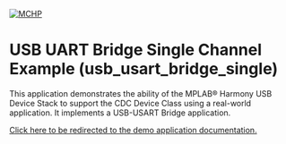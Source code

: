 
[![MCHP](https://www.microchip.com/ResourcePackages/Microchip/assets/dist/images/logo.png)](https://www.microchip.com)

# USB UART Bridge Single Channel Example (usb_usart_bridge_single)

This application demonstrates the ability of the MPLAB® Harmony USB Device Stack to support the CDC Device Class using a real-world application. It implements a USB-USART Bridge application. 

[Click here to be redirected to the demo application documentation.](https://onlinedocs.microchip.com/v2/keyword-lookup?keyword=USB_APPS_DEVICE_USB_UART_BRIDGE_SINGLE_CHANNEL_EXAMPLE&redirect=true)
